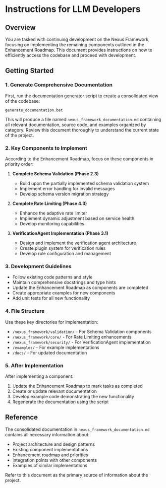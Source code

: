 # Instructions for LLM Developers

## Overview

You are tasked with continuing development on the Nexus Framework, focusing on implementing the remaining components outlined in the Enhancement Roadmap. This document provides instructions on how to efficiently access the codebase and proceed with development.

## Getting Started

### 1. Generate Comprehensive Documentation

First, run the documentation generator script to create a consolidated view of the codebase:

```
generate_documentation.bat
```

This will produce a file named `nexus_framework_documentation.md` containing all relevant documentation, source code, and examples organized by category. Review this document thoroughly to understand the current state of the project.

### 2. Key Components to Implement

According to the Enhancement Roadmap, focus on these components in priority order:

1. **Complete Schema Validation (Phase 2.3)**
   - Build upon the partially implemented schema validation system
   - Implement error handling for invalid messages
   - Develop schema version migration strategy

2. **Complete Rate Limiting (Phase 4.3)**
   - Enhance the adaptive rate limiter
   - Implement dynamic adjustment based on service health
   - Develop monitoring capabilities

3. **VerificationAgent Implementation (Phase 3.1)**
   - Design and implement the verification agent architecture
   - Create plugin system for verification rules
   - Develop rule configuration and management

### 3. Development Guidelines

- Follow existing code patterns and style
- Maintain comprehensive docstrings and type hints
- Update the Enhancement Roadmap as components are completed
- Create appropriate examples for new components
- Add unit tests for all new functionality

### 4. File Structure

Use these key directories for implementation:

- `/nexus_framework/validation/` - For Schema Validation components
- `/nexus_framework/core/` - For Rate Limiting enhancements
- `/nexus_framework/security/` - For VerificationAgent implementation
- `/examples/` - For example implementations
- `/docs/` - For updated documentation

### 5. After Implementation

After implementing a component:

1. Update the Enhancement Roadmap to mark tasks as completed
2. Create or update relevant documentation
3. Develop example code demonstrating the new functionality
4. Regenerate the documentation using the script

## Reference

The consolidated documentation in `nexus_framework_documentation.md` contains all necessary information about:

- Project architecture and design patterns
- Existing component implementations
- Enhancement roadmap and priorities
- Integration points with other components
- Examples of similar implementations

Refer to this document as the primary source of information about the project.
